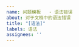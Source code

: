 ```yaml
---
name: 问题模板   - 语法错误
about: 对于文档中的语法错误
title: "[语法]"
labels: 语法
assignees: ''
---
```


<!--- [Section Number]: [Grammatical Error Description](please include the correct version so I don't have to spend time figuring out the correct grammar)  --->

<!---
For example:
- 1.51.5: `SMyCoolWidget` has a typo, should be `SMySuperCoolWidget`.
- 6.2-9.0: All `this is where its found` should be `this is where it is found`.
--->

